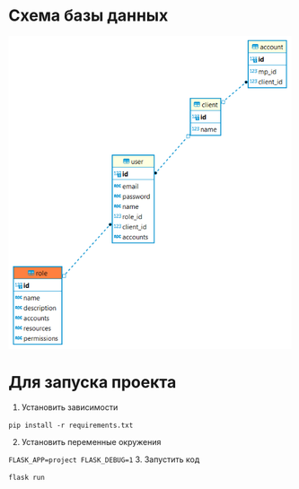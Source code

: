 # **Схема базы данных**

![](db_schema.gif)

# Для запуска проекта

1. Установить зависимости

`pip install -r requirements.txt`

2. Установить переменные окружения

``
FLASK_APP=project
FLASK_DEBUG=1
``
3. Запуcтить код

`flask run`